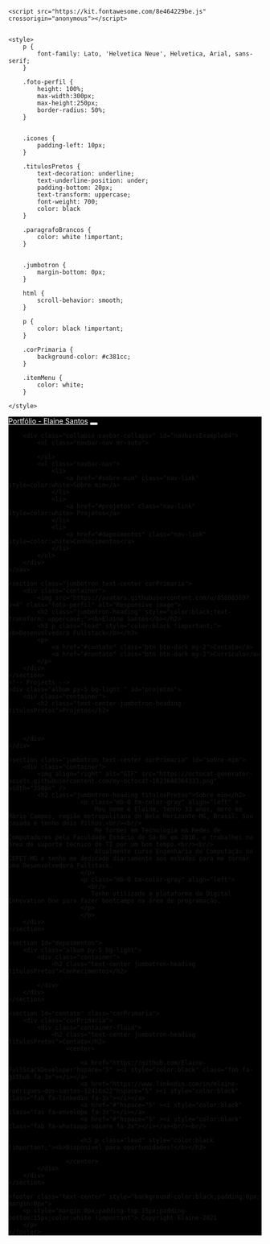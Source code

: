 <!DOCTYPE html>
<html lang="pt-BR">

<head>
    <meta charset="UTF-8">
    <meta name="viewport" content="width=device-width, initial-scale=1, shrink-to-fit=no">
    <meta http-equiv="X-UA-Compatible" content="ie=edge">
    <title>Portfólio | Elaine Santos</title>
    <link rel="stylesheet" href="https://maxcdn.bootstrapcdn.com/bootstrap/4.0.0/css/bootstrap.min.css"
        integrity="sha384-Gn5384xqQ1aoWXA+058RXPxPg6fy4IWvTNh0E263XmFcJlSAwiGgFAW/dAiS6JXm" crossorigin="anonymous">
    <script src="https://code.jquery.com/jquery-3.2.1.slim.min.js"
        integrity="sha384-KJ3o2DKtIkvYIK3UENzmM7KCkRr/rE9/Qpg6aAZGJwFDMVNA/GpGFF93hXpG5KkN" crossorigin="anonymous">
        </script>
    <script src="https://cdnjs.cloudflare.com/ajax/libs/popper.js/1.12.9/umd/popper.min.js"
        integrity="sha384-ApNbgh9B+Y1QKtv3Rn7W3mgPxhU9K/ScQsAP7hUibX39j7fakFPskvXusvfa0b4Q" crossorigin="anonymous">
        </script>
    <script src="https://maxcdn.bootstrapcdn.com/bootstrap/4.0.0/js/bootstrap.min.js"
        integrity="sha384-JZR6Spejh4U02d8jOt6vLEHfe/JQGiRRSQQxSfFWpi1MquVdAyjUar5+76PVCmYl" crossorigin="anonymous">
        </script>

    <script src="https://kit.fontawesome.com/8e464229be.js" crossorigin="anonymous"></script>


    <style>
        p {
            font-family: Lato, 'Helvetica Neue', Helvetica, Arial, sans-serif;
        }

        .foto-perfil {
            height: 100%;
            max-width:300px;
            max-height:250px;
            border-radius: 50%;
        }


        .icones {
            padding-left: 10px;
        }

        .titulosPretos {
            text-decoration: underline;
            text-underline-position: under;
            padding-bottom: 20px;
            text-transform: uppercase;
            font-weight: 700;
            color: black
        }

        .paragrafoBrancos {
            color: white !important;
        }


        .jumbotron {
            margin-bottom: 0px;
        }

        html {
            scroll-behavior: smooth;
        }

        p {
            color: black !important;
        }

        .corPrimaria {
            background-color: #c381cc;
        }

        .itemMenu {
            color: white;
        }

    </style>
</head>

<body>
    <nav class="navbar navbar-expand-md navbar-light" style="background-color:black">
        <a class="navbar-brand" href="#" style=color:white>Portfólio - Elaine Santos</a>
        <button class="navbar-toggler" type="button" data-toggle="collapse" data-target="#navbarsExample04"
            aria-controls="navbarsExample04" aria-expanded="false" aria-label="Toggle navigation">
            <span class="navbar-toggler-icon"></span>
        </button>

        <div class="collapse navbar-collapse" id="navbarsExample04">
            <ul class="navbar-nav mr-auto">

            </ul>
            <ul class="navbar-nav">
                <li>
                    <a href="#sobre-mim" class="nav-link" style=color:white>Sobre mim</a>
                </li>
                <li>
                    <a href="#projetos" class="nav-link" style=color:white> Projetos</a>
                </li>
                <li>
                    <a href="#depoimentos" class="nav-link" style=color:white>Conhecimentos</a>
                </li>
            </ul>
        </div>
    </nav>

    <section class="jumbotron text-center corPrimaria">
        <div class="container">
            <img src="https://avatars.githubusercontent.com/u/85890369?v=4" class="foto-perfil" alt="Responsive image">
            <h2 class="jumbotron-heading" style="color:black;text-transform: uppercase;"><b>Elaine Santos</b></h2>
            <h3 p class="lead" style="color:black !important;"><b>Desenvolvedora Fullstack</b></h3>
            <p>
                <a href="#contato" class="btn btn-dark my-2">Contato</a>
                <a href="#contato" class="btn btn-dark my-2">Currículo</a>
            </p>
        </div>
    </section>
    <!-- Projects -->
    <div class="album py-5 bg-light " id="projetos">
        <div class="container">
            <h2 class="text-center jumbotron-heading titulosPretos">Projetos</h2>
          
                
           
        </div>
    </div>

    <section class="jumbotron text-center corPrimaria" id="sobre-mim">
        <div class="container">
            <img align="right" alt="GIF" src="https://octocat-generator-assets.githubusercontent.com/my-octocat-1623688364333.png" width="350px" />
            <h2 class="jumbotron-heading titulosPretos">Sobre mim</h2>
                        <p class="mb-0 tm-color-gray" align="left" >
                            Meu nome é Elaine, tenho 33 anos, moro em Mário Campos, região metropolitana de Belo Horizonte-MG, Brasil. Sou casada e tenho dois filhos.<br/><br/>
                            Me formei em Tecnologia em Redes de Computadores pela Faculdade Estácio de Sá-BH em 2010, e trabalhei na área de suporte técnico de TI por um bom tempo.<br/><br/>
                            Atualmente curso Engenharia de Computação no CEFET-MG e tenho me dedicado diariamente aos estudos para me tornar uma Desenvolvedora Fullstack.
                        </p>
                        <p class="mb-0 tm-color-gray" align="left">
                          <br/>
                           Tenho utilizado a plataforma da Digital Innovation One para fazer bootcamps na área de programação.
                        </p>
                        </p>
        </div>
    </section>

    <section Id="depoimentos">
        <div class="album py-5 bg-light">
            <div class="container">
                <h2 class="text-center jumbotron-heading titulosPretos">Conhecimentos</h2>
                
            </div>
        </div>
    </section>

    <section Id="contato" class="corPrimaria">
        <div class="corPrimaria">
            <div class="container-fluid">
                <h2 class="text-center jumbotron-heading titulosPretos">Contato</h2>
                    <center>

                        <a href="https://github.com/Elaine-FullStackDeveloper"hspace="5" ><i style="color:black" class="fab fa-github fa-3x"></i></a>
                        <a href="https://www.linkedin.com/in/elaine-rodrigues-dos-santos-12416a22"hspace="5" ><i style="color:black" class="fab fa-linkedin fa-3x"></i></a>
                        <a href="#"hspace="5" ><i style="color:black" class="fas fa-envelope fa-3x"></i></a>
                        <a href="#"hspace="5" ><i style="color:black" class="fab fa-whatsapp-square fa-3x"></i></a><br/><br/>

                        <h3 p class="lead" style="color:black !important;"><b>Disponível para oportunidades!</b></h3>

                    </center>
            </div>
        </div>
    </section>

    <footer class="text-center" style="background-color:black;padding:0px; margin:0px">
        <p style="margin:0px;padding-top:15px;padding-bottom:15px;color:white !important"> Copyright Elaine-2021
        </p>
    </footer>

</body>

</html>


